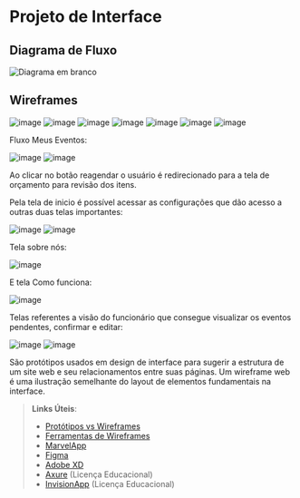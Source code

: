 
# Projeto de Interface

## Diagrama de Fluxo

![Diagrama em branco](https://github.com/user-attachments/assets/bb05c6b2-ab70-4735-86b1-71151e42b1dc)


## Wireframes

![image](https://github.com/user-attachments/assets/b28c6a48-29bc-4a74-86da-fcd583b9b72f)
![image](https://github.com/user-attachments/assets/a3ff8d25-ce18-4030-8775-e7993cc41760)
![image](https://github.com/user-attachments/assets/f0c0c0c2-69ea-4fc7-b4c1-7b5a7af4a731)
![image](https://github.com/user-attachments/assets/42fcb716-1e7c-4d8e-a9cb-b428473bb7b4)
![image](https://github.com/user-attachments/assets/b5c3862b-ddaf-4718-8603-16f70fc17928)
![image](https://github.com/user-attachments/assets/4d39374b-27db-4fb3-90bb-1229417824ac)
![image](https://github.com/user-attachments/assets/6269e590-2678-45d2-914d-d6e6670cfdba)

Fluxo Meus Eventos:

![image](https://github.com/user-attachments/assets/61c80f87-ccf2-47c2-a2b4-a5d54bce148f)
![image](https://github.com/user-attachments/assets/4c072646-e1ae-458a-a0c2-b695d7678157)


Ao clicar no botão reagendar o usuário é redirecionado para a tela de orçamento para revisão dos itens.


Pela tela de inicio é possível acessar as configurações que dão acesso a outras duas telas importantes:

![image](https://github.com/user-attachments/assets/4516e53f-c0a2-4577-a108-a53eb6aa5e96)
![image](https://github.com/user-attachments/assets/970ee777-7c83-46d7-9b40-6ea4c1860353)

Tela sobre nós:

![image](https://github.com/user-attachments/assets/d4710e73-b098-49fa-9f76-d923b9d7fa3a)

E tela Como funciona:


![image](https://github.com/user-attachments/assets/59832dc1-9584-4bf5-9a3c-7b9e3d3d4892)



Telas referentes a visão do funcionário que consegue visualizar os eventos pendentes, confirmar e editar:


![image](https://github.com/user-attachments/assets/2a8eda98-3a3d-41b1-8406-b30ac1c9f914)
![image](https://github.com/user-attachments/assets/c8916322-0198-492f-aa30-7e0ea94bca2b)






São protótipos usados em design de interface para sugerir a estrutura de um site web e seu relacionamentos entre suas páginas. Um wireframe web é uma ilustração semelhante do layout de elementos fundamentais na interface.
 
> **Links Úteis**:
> - [Protótipos vs Wireframes](https://www.nngroup.com/videos/prototypes-vs-wireframes-ux-projects/)
> - [Ferramentas de Wireframes](https://rockcontent.com/blog/wireframes/)
> - [MarvelApp](https://marvelapp.com/developers/documentation/tutorials/)
> - [Figma](https://www.figma.com/)
> - [Adobe XD](https://www.adobe.com/br/products/xd.html#scroll)
> - [Axure](https://www.axure.com/edu) (Licença Educacional)
> - [InvisionApp](https://www.invisionapp.com/) (Licença Educacional)
